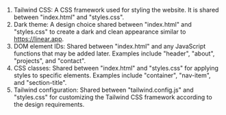 1. Tailwind CSS: A CSS framework used for styling the website. It is shared between "index.html" and "styles.css".
2. Dark theme: A design choice shared between "index.html" and "styles.css" to create a dark and clean appearance similar to https://linear.app.
3. DOM element IDs: Shared between "index.html" and any JavaScript functions that may be added later. Examples include "header", "about", "projects", and "contact".
4. CSS classes: Shared between "index.html" and "styles.css" for applying styles to specific elements. Examples include "container", "nav-item", and "section-title".
5. Tailwind configuration: Shared between "tailwind.config.js" and "styles.css" for customizing the Tailwind CSS framework according to the design requirements.